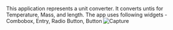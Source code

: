 This application represents a unit converter. It converts untis for Temperature, Mass, and length. The app uses following widgets - Combobox, Entry, Radio Button, Button
![Capture](https://github.com/SvetlanaDShopova/python/assets/92042506/6aeca9ad-58a1-4152-9e2c-417c09421f89)
